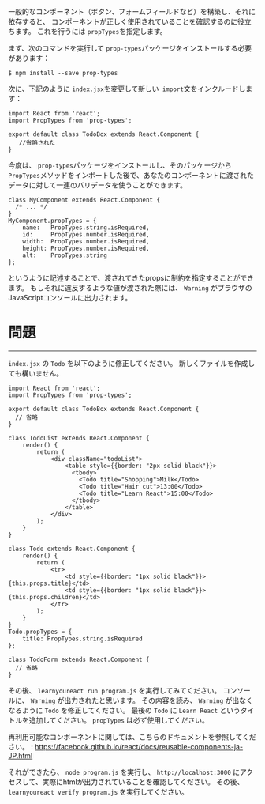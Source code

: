 一般的なコンポーネント（ボタン、フォームフィールドなど）を構築し、それに依存すると、
コンポーネントが正しく使用されていることを確認するのに役立ちます。 これを行うには `propTypes`を指定します。

まず、次のコマンドを実行して `prop-types`パッケージをインストールする必要があります：

`$ npm install --save prop-types`

次に、下記のように `index.jsx`を変更して新しい` import`文をインクルードします：

```
import React from 'react';
import PropTypes from 'prop-types';

export default class TodoBox extends React.Component {
   //省略された
}
```

今度は、 `prop-types`パッケージをインストールし、そのパッケージから` PropTypes`メソッドをインポートした後で、あなたのコンポーネントに渡されたデータに対して一連のバリデータを使うことができます。

```
class MyComponent extends React.Component {
  /* ... */
}
MyComponent.propTypes = {
    name:   PropTypes.string.isRequired,
    id:     PropTypes.number.isRequired,
    width:  PropTypes.number.isRequired,
    height: PropTypes.number.isRequired,
    alt:    PropTypes.string
};
```

というように記述することで、渡されてきたpropsに制約を指定することができます。
もしそれに違反するような値が渡された際には、 `Warning` がブラウザのJavaScriptコンソールに出力されます。


# 問題
---

`index.jsx` の `Todo` を以下のように修正してください。
新しくファイルを作成しても構いません。


```
import React from 'react';
import PropTypes from 'prop-types';

export default class TodoBox extends React.Component {
  // 省略
}

class TodoList extends React.Component {
    render() {
        return (
            <div className="todoList">
                <table style={{border: "2px solid black"}}>
                  <tbody>
                    <Todo title="Shopping">Milk</Todo>
                    <Todo title="Hair cut">13:00</Todo>
                    <Todo title="Learn React">15:00</Todo>
                  </tbody>
                </table>
            </div>
        );
    }
}

class Todo extends React.Component {
    render() {
        return (
            <tr>
                <td style={{border: "1px solid black"}}>{this.props.title}</td>
                <td style={{border: "1px solid black"}}>{this.props.children}</td>
            </tr>
        );
    }
}
Todo.propTypes = {
    title: PropTypes.string.isRequired
};

class TodoForm extends React.Component {
  // 省略
}
```

その後、 `learnyoureact run program.js` を実行してみてください。
コンソールに、 `Warning` が出力されたと思います。
その内容を読み、 `Warning` が出なくなるように `Todo` を修正してください。
最後の `Todo` に `Learn React` というタイトルを追加してください。
`propTypes` は必ず使用してください。

再利用可能なコンポーネントに関しては、こちらのドキュメントを参照してください。 : https://facebook.github.io/react/docs/reusable-components-ja-JP.html


それができたら、 `node program.js` を実行し、 `http://localhost:3000` にアクセスして、実際にhtmlが出力されていることを確認してください。
その後、 `learnyoureact verify program.js` を実行してください。
